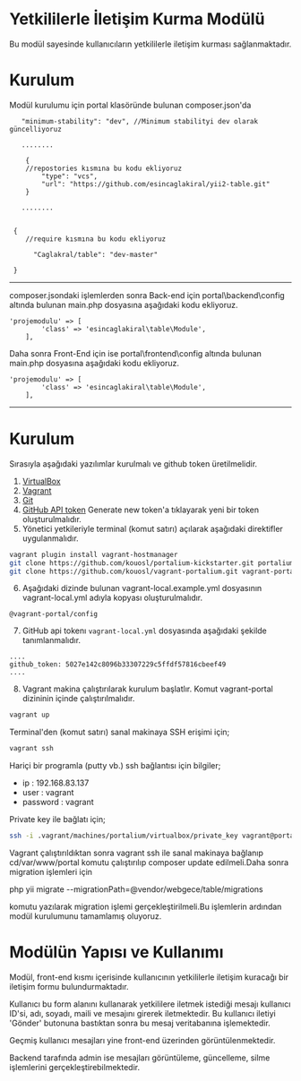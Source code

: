 


# Yetkililerle İletişim Kurma Modülü

Bu modül sayesinde kullanıcıların yetkililerle iletişim kurması sağlanmaktadır.


# Kurulum

Modül kurulumu için portal klasöründe bulunan composer.json'da 
 
 		
       "minimum-stability": "dev", //Minimum stabilityi dev olarak güncelliyoruz
       
       ........
        
 		{
        //repostories kısmına bu kodu ekliyoruz
            "type": "vcs",
            "url": "https://github.com/esincaglakiral/yii2-table.git"
        }

	   ........


     {         
     	//require kısmına bu kodu ekliyoruz
        
          "Caglakral/table": "dev-master"
   	 
     }
     
---------
composer.jsondaki işlemlerden sonra Back-end için portal\backend\config altında bulunan main.php dosyasına aşağıdaki kodu ekliyoruz.
	
    'projemodulu' => [
            'class' => 'esincaglakiral\table\Module',
        ],
        
Daha sonra Front-End için ise portal\frontend\config altında bulunan main.php dosyasına aşağıdaki kodu ekliyoruz.
	
    'projemodulu' => [
            'class' => 'esincaglakiral\table\Module',
        ],
---------
Kurulum
============

Sırasıyla aşağıdaki yazılımlar kurulmalı ve github token üretilmelidir.

1. [VirtualBox](https://www.virtualbox.org/wiki/Downloads)
2. [Vagrant](https://www.vagrantup.com/downloads.html)
3. [Git](https://www.git-scm.com)
4. [GitHub API token](https://github.com/settings/tokens) Generate new token'a tıklayarak yeni bir token oluşturulmalıdır. 
5. Yönetici yetkileriyle terminal (komut satırı) açılarak aşağıdaki direktifler uygulanmalıdır.
   
```bash
vagrant plugin install vagrant-hostmanager
git clone https://github.com/kouosl/portalium-kickstarter.git portalium
git clone https://github.com/kouosl/vagrant-portalium.git vagrant-portalium
```

6. Aşağıdaki dizinde bulunan vagrant-local.example.yml dosyasının vagrant-local.yml adıyla kopyası oluşturulmalıdır. 
```
@vagrant-portal/config 
```

7. GitHub api tokenı `vagrant-local.yml` dosyasında aşağıdaki şekilde tanımlanmalıdır.
```
....
github_token: 5027e142c8096b33307229c5ffdf57816cbeef49
....
```

8. Vagrant makina çalıştırılarak kurulum başlatlır. Komut vagrant-portal dizininin içinde çalıştırılmalıdır.
```bash
vagrant up
```

Terminal'den (komut satırı) sanal makinaya SSH erişimi için;
```bash
vagrant ssh
```
   
Hariçi bir programla (putty vb.) ssh bağlantısı için bilgiler;
* ip : 192.168.83.137
* user : vagrant
* password : vagrant

Private key ile bağlatı için;
```bash
ssh -i .vagrant/machines/portalium/virtualbox/private_key vagrant@portalium
```

Vagrant çalıştırıldıktan sonra vagrant ssh ile sanal makinaya bağlanıp 
cd/var/www/portal komutu çalıştırılıp composer update edilmeli.Daha sonra migration işlemleri için 

php yii migrate --migrationPath=@vendor/webgece/table/migrations

komutu yazılarak migration işlemi gerçekleştirilmeli.Bu işlemlerin ardından modül kurulumunu tamamlamış oluyoruz.

# Modülün Yapısı ve Kullanımı
Modül, front-end kısmı içerisinde kullanıcının yetkililerle iletişim kuracağı bir iletişim formu bulundurmaktadır. 

Kullanıcı bu form alanını kullanarak yetkililere iletmek istediği mesajı kullanıcı ID'si, adı, soyadı, maili ve mesajını girerek iletmektedir. Bu kullanıcı iletiyi 'Gönder' butonuna bastıktan sonra bu mesaj veritabanına işlemektedir.

Geçmiş kullanıcı mesajları yine front-end üzerinden görüntülenmektedir.

Backend tarafında admin ise mesajları görüntüleme, güncelleme, silme işlemlerini gerçekleştirebilmektedir.


